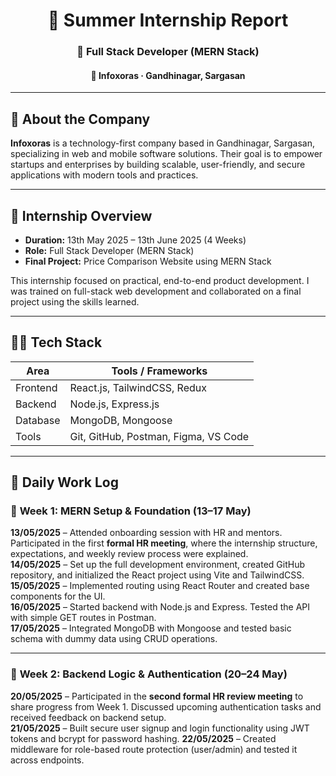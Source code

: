 <h1 align="center">💼 Summer Internship Report</h1>
<h3 align="center">🚀 Full Stack Developer (MERN Stack)</h3>
<h4 align="center">📍 Infoxoras · Gandhinagar, Sargasan</h4>

---

## 🏢 About the Company

**Infoxoras** is a technology-first company based in Gandhinagar, Sargasan, specializing in web and mobile software solutions. Their goal is to empower startups and enterprises by building scalable, user-friendly, and secure applications with modern tools and practices.

---

## 📆 Internship Overview

- **Duration:** 13th May 2025 – 13th June 2025 (4 Weeks)
- **Role:** Full Stack Developer (MERN Stack)
- **Final Project:** Price Comparison Website using MERN Stack

This internship focused on practical, end-to-end product development. I was trained on full-stack web development and collaborated on a final project using the skills learned.

---

## 🧑‍💻 Tech Stack

| Area        | Tools / Frameworks                     |
|-------------|----------------------------------------|
| Frontend    | React.js, TailwindCSS, Redux           |
| Backend     | Node.js, Express.js                    |
| Database    | MongoDB, Mongoose                      |
| Tools       | Git, GitHub, Postman, Figma, VS Code   |

---
## 📅 Daily Work Log

### 🔹 **Week 1: MERN Setup & Foundation (13–17 May)**

**13/05/2025** – Attended onboarding session with HR and mentors. Participated in the first **formal HR meeting**, where the internship structure, expectations, and weekly review process were explained.  
**14/05/2025** – Set up the full development environment, created GitHub repository, and initialized the React project using Vite and TailwindCSS.  
**15/05/2025** – Implemented routing using React Router and created base components for the UI.  
**16/05/2025** – Started backend with Node.js and Express. Tested the API with simple GET routes in Postman.  
**17/05/2025** – Integrated MongoDB with Mongoose and tested basic schema with dummy data using CRUD operations.

---

### 🔹 **Week 2: Backend Logic & Authentication (20–24 May)**

**20/05/2025** – Participated in the **second formal HR review meeting** to share progress from Week 1. Discussed upcoming authentication tasks and received feedback on backend setup.  
**21/05/2025** – Built secure user signup and login functionality using JWT tokens and bcrypt for password hashing.
**22/05/2025** – Created middleware for role-based route protection (user/admin) and tested it across endpoints.  
